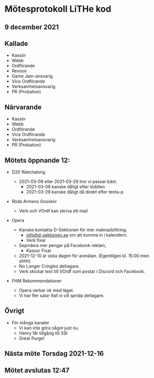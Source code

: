 # Mötesprotokoll LiTHe kod

## 9 december 2021

## Kallade

- Kassör
- Webb
- Ordförande
- Revisor
- Game Jam-ansvarig
- Vice Ordförande
- Verksamhetsansvarig
- PR (Probation)

## Närvarande

- Kassör
- Webb
- Ordförande
- Vice Ordförande
- Verksamhetsansvarig
- PR (Probation)

## Mötets öppnande 12:

- D20 Watchalong
  - 2021-03-08 eller 2021-03-29 tror vi passar bäst.
    - 2021-03-08 kanske dåligt efter lödölen
    - 2021-03-29 kanske dåligt då direkt efter tenta-p

- Röda Armens Gosskör
  - Verk och VOrdf kan skriva ett mail

- Opera
  - Kanske kontakta D-Sektionen för mer maknadsföring.
    - info@d-sektionen.se om att komma in i kalendern.
    - Verk fixar
  - Sepndera mer pengar på Facebook reklam,
    - Kassor Fixar
  - 2021-12-10 är sista dagen för anmälan. (Egentligen kl. 15:00 men shhh)
  - No Longer Cringles deltagare.
  - Verk skickar text till VOrdf som postar i Discord och Facebook.

- FHM Rekommendationer
  - Opera verkar ok med läget.
  - Vi har fler salar ifall vi vill sprida deltagare.

## Övrigt
- För många kanaler
  - Vi kan inte göra något just nu.
  - Henry får tillgång till SSI
  - Great Purge!

## Nästa möte Torsdag 2021-12-16

## Mötet avslutas 12:47
